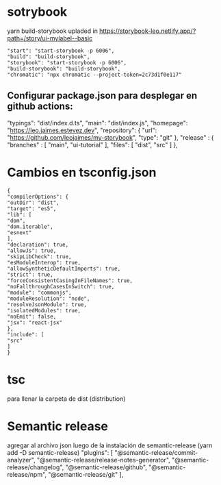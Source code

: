 # sotrybook

yarn build-storybook
upladed in
https://storybook-leo.netlify.app/?path=/story/ui-mylabel--basic

    "start": "start-storybook -p 6006",
    "build": "build-storybook",
    "storybook": "start-storybook -p 6006",
    "build-storybook": "build-storybook",
    "chromatic": "npx chromatic --project-token=2c73d1f0e117"

## Configurar package.json para desplegar en github actions:

"typings": "dist/index.d.ts",
"main": "dist/index.js",
"homepage": "https://leo.jaimes.estevez.dev",
"repository": {
"url": "https://github.com/leojaimes/my-storybook",
"type": "git"
},
"release" : {
"branches" : [
"main",
"ui-tutorial"
],
"files": [
"dist",
"src"
]
},

# Cambios en tsconfig.json

```
{
"compilerOptions": {
"outDir": "dist",
"target": "es5",
"lib": [
"dom",
"dom.iterable",
"esnext"
],
"declaration": true,
"allowJs": true,
"skipLibCheck": true,
"esModuleInterop": true,
"allowSyntheticDefaultImports": true,
"strict": true,
"forceConsistentCasingInFileNames": true,
"noFallthroughCasesInSwitch": true,
"module": "commonjs",
"moduleResolution": "node",
"resolveJsonModule": true,
"isolatedModules": true,
"noEmit": false,
"jsx": "react-jsx"
},
"include": [
"src"
]
}
```

# tsc

para llenar la carpeta de dist (distribution)

# Semantic release

agregar al archivo json luego de la instalación de semantic-release (yarn add -D semantic-release)
"plugins": [
"@semantic-release/commit-analyzer",
"@semantic-release/release-notes-generator",
"@semantic-release/changelog",
"@semantic-release/github",
"@semantic-release/npm",
"@semantic-release/git"
],
